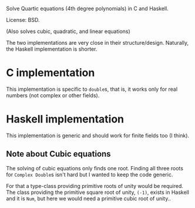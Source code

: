 Solve Quartic equations (4th degree polynomials) in C and Haskell.

License: BSD.

(Also solves cubic, quadratic, and linear equations)

The two implementations are very close in their structure/design.
Naturally, the Haskell implementation is shorter.

# C implementation

This implementation is specific to `double`s, that is, it works only for real numbers (not complex or other fields).

# Haskell implementation

This implementation is generic and should work for finite fields too (I think).

## Note about Cubic equations

The solving of cubic equations only finds one root.
Finding all three roots for `Complex Double`s isn't hard but I wanted to keep the code generic.

For that a type-class providing primitive roots of unity would be required.
The class providing the primitive square root of unity, `(-1)`, exists in Haskell and it is `Num`, but here we would need a primitive cubic root of unity..
